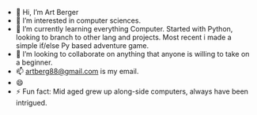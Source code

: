 - 👋 Hi, I’m Art Berger
- 👀 I’m interested in computer sciences. 
- 🌱 I’m currently learning everything Computer. Started with Python, looking to branch to other lang and projects. Most recent i made a simple if/else Py based adventure game.
- 💞️ I’m looking to collaborate on anything that anyone is willing to take on a beginner.
- 📫 artberg88@gmail.com is my email.
- 😄 
- ⚡ Fun fact: Mid aged grew up along-side computers, always have been intrigued.

<!---
Artyzilla/Artyzilla is a ✨ special ✨ repository because its `README.md` (this file) appears on your GitHub profile.
You can click the Preview link to take a look at your changes.
--->
